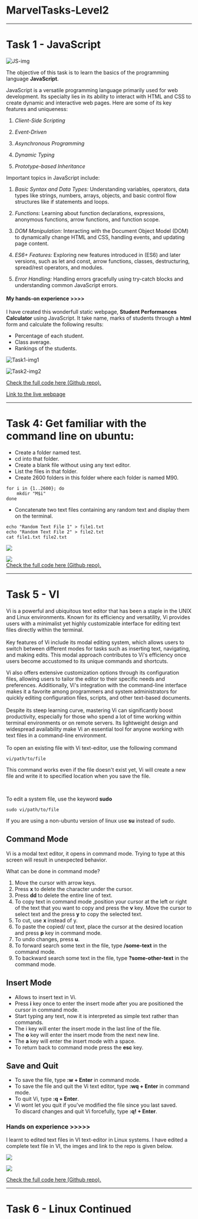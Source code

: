 # MarvelTasks-Level2
_______________
# Task 1 - JavaScript

![JS-img](https://cdn.pixabay.com/photo/2015/04/23/17/41/javascript-736400_1280.png)

The objective of this task is to learn the basics of the programming language **JavaScript**.

JavaScript is a versatile programming language primarily used for web development. Its specialty lies in its ability to interact with HTML and CSS to create dynamic and interactive web pages. Here are some of its key features and uniqueness:

1. *Client-Side Scripting*

2. *Event-Driven*

3. *Asynchronous Programming*

4. *Dynamic Typing* 

5. *Prototype-based Inheritance* 

Important topics in JavaScript include:

1. *Basic Syntax and Data Types:* Understanding variables, operators, data types like strings, numbers, arrays, objects, and basic control flow structures like if statements and loops.

2. *Functions:* Learning about function declarations, expressions, anonymous functions, arrow functions, and function scope.

3. *DOM Manipulation:* Interacting with the Document Object Model (DOM) to dynamically change HTML and CSS, handling events, and updating page content.

4. *ES6+ Features:* Exploring new features introduced in (ES6) and later versions, such as let and const, arrow functions, classes, destructuring, spread/rest operators, and modules.

5. *Error Handling:* Handling errors gracefully using try-catch blocks and understanding common JavaScript errors.

#### My hands-on experience >>>>

I have created this wonderfull static webpage, **Student Performances Calculator** using JavaScript. It take name, marks of students through a **html** form and calculate the following results:

* Percentage of each student.
* Class average.
* Rankings of the students.

![Task1-img1](https://img.playbook.com/fYKBWGTmPHI_UK8tueDTfW8c1BK9IFjIFQ3ML85o27k/Z3M6Ly9wbGF5Ym9v/ay1hc3NldHMtcHVi/bGljLzAzZWQ3ZWZj/LTJlMjMtNDY5Zi05/MjZkLWE3YzA3OTky/MTQxOQ)

![Task2-img2](https://img.playbook.com/bruZqjlcu__1DUwo8o0cC7YhEDUrE3uxpPuej7JQiGg/Z3M6Ly9wbGF5Ym9v/ay1hc3NldHMtcHVi/bGljLzY0N2NkMGEx/LTMxNmEtNGE1Zi04/NjY2LTc0YTM3NDAy/MTY2Nw)

[Check the full code here (Github repo).](https://github.com/DARSHANSV15/MarvelTasks-Level2/tree/main/Task1_JavaScript)

[Link to the live webpage](https://student-performance-calculator.netlify.app/)
________________________________________
# Task 4: Get familiar with the command line on ubuntu:

* Create a folder named test.
* cd into that folder.
* Create a blank file without using any text editor.
* List the files in that folder.
* Create 2600 folders in this folder where each folder is named M90.
```shell
for i in {1..2600}; do
    mkdir "M$i"
done
```
* Concatenate two text files containing any random text and display them on the terminal.
```shell
echo "Random Text File 1" > file1.txt
echo "Random Text File 2" > file2.txt
cat file1.txt file2.txt
```
![](https://img.playbook.com/WRowWO_KNQkxpIRH3UckRfbZ0cRodQDZHid0eur5XAU/Z3M6Ly9wbGF5Ym9v/ay1hc3NldHMtcHVi/bGljLzVlMTM2YTcx/LWY3N2ItNGEyMS05/Yjc5LTJhYmY3ZGY4/NGUwYQ)

![](https://img.playbook.com/Mc1LEdbvOjzHSmuGyO_bGaJ6OXaNXUGm64hjQuoMbkg/Z3M6Ly9wbGF5Ym9v/ay1hc3NldHMtcHVi/bGljLzA4NTU4Mjk2/LTFkMTktNDRhZi1i/YmM0LTlkMmUwMWY0/YjIzOQ)
<br>
[Check the full code here (Github repo).](https://github.com/DARSHANSV15/MarvelTasks-Level2/tree/main/Task4_UbuntuCLI)
<br>
_____

# Task 5 - VI

Vi is a powerful and ubiquitous text editor that has been a staple in the UNIX and Linux environments. Known for its efficiency and versatility, Vi provides users with a minimalist yet highly customizable interface for editing text files directly within the terminal.  
<br>
Key features of Vi include its modal editing system, which allows users to switch between different modes for tasks such as inserting text, navigating, and making edits. This modal approach contributes to Vi's efficiency once users become accustomed to its unique commands and shortcuts.

Vi also offers extensive customization options through its configuration files, allowing users to tailor the editor to their specific needs and preferences. Additionally, Vi's integration with the command-line interface makes it a favorite among programmers and system administrators for quickly editing configuration files, scripts, and other text-based documents.  
<br>
Despite its steep learning curve, mastering Vi can significantly boost productivity, especially for those who spend a lot of time working within terminal environments or on remote servers. Its lightweight design and widespread availability make Vi an essential tool for anyone working with text files in a command-line environment.
<br><br>
To open an existing file with Vi text-editor, use the following command
```shell
vi/path/to/file
```
This command works even if the file doesn't exist yet, Vi will create a new file and write it to specified location when you save the file.  

<br>

To edit a system file, use the keyword **sudo**
```shell
sudo vi/path/to/file
```
If you are using a non-ubuntu version of linux use **su** instead of sudo.  

## Command Mode
Vi is a modal text editor, it opens in command mode. Trying to type at this screen will result in unexpected behavior.  

What can be done in command mode?
1. Move the cursor with arrow keys.
2. Press **x** to delete the character under the cursor.
3. Press **dd** to delete the entire line of text.
4. To copy text in command mode ,position your cursor at the left or right of the text that you want to copy and press the **v**  key. Move the cursor to select text and the press **y** to copy the selected text.
5. To cut, use **x** instead of y.
6. To paste the copied/ cut text, place the cursor at the desired location and press **p** key in command mode.  
7. To undo changes, press **u**.  
8. To forward search some text in the file, type **/some-text** in the command mode.  
9. To backward search some text in the file, type **?some-other-text** in the command mode.  

## Insert Mode
* Allows to insert text in Vi.  
* Press **i** key once to enter the insert mode after you are positioned the cursor in command mode.  
* Start typing any text, now it is interpreted as simple text rather than commands.  
* The i key will enter the insert mode in the last line of the file.  
* The **o** key will enter the insert mode from the next new line.  
* The **a** key will enter the insert mode with a space.  
* To return back to command mode press the **esc** key.  

## Save and Quit
* To save the file, type **:w + Enter** in command mode.  
* To save the file and quit the Vi text editor, type **:wq + Enter** in command mode.  
* To quit Vi, type **:q + Enter**.  
* Vi wont let you quit if you've modified the file since you last saved.  
To discard changes and quit Vi forcefully, type **:q! + Enter**.  

### Hands on experience >>>>>
I learnt to edited text files in VI text-editor in Linux systems. I have edited a complete text file in VI, the imges and link to the repo is given below.  

![](https://img.playbook.com/Al1rMhZmvL7-be13uPz-mqO9djXBnXZ99Z44dlN7BNA/Z3M6Ly9wbGF5Ym9v/ay1hc3NldHMtcHVi/bGljLzc3MDM3MGI3/LTQ0MDMtNGE4OC1i/YmU0LWVlM2Y4Zjky/OGY0NA)

![](https://img.playbook.com/grcS7bRhXgDNSG9mMlZ4gPEVMyt54bb1sN7GIuhqvtk/Z3M6Ly9wbGF5Ym9v/ay1hc3NldHMtcHVi/bGljL2FlOGVlZjY2/LWIzNzEtNGZkYi05/NGYyLTMxOTMwMjEw/MTkyYQ)

[Check the full code here (Github repo).](https://github.com/DARSHANSV15/MarvelTasks-Level2/tree/main/Task5_VI)
_____

# Task 6 - Linux Continued

